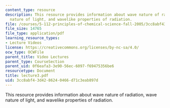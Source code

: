 ```yaml
---
content_type: resource
description: This resource provides information about wave nature of radiation, wave
  nature of light, and wavelike properties of radiation.
file: /courses/5-112-principles-of-chemical-science-fall-2005/3cc8abf43d4286240466d71c3eab897d_lecture3.pdf
file_size: 14765
file_type: application/pdf
learning_resource_types:
- Lecture Videos
license: https://creativecommons.org/licenses/by-nc-sa/4.0/
ocw_type: OCWFile
parent_title: Video Lectures
parent_type: CourseSection
parent_uid: 0f6eafa3-3e90-56ec-6097-f69475356be6
resourcetype: Document
title: lecture3.pdf
uid: 3cc8abf4-3d42-8624-0466-d71c3eab897d
---
```

This resource provides information about wave nature of radiation, wave nature of light, and wavelike properties of radiation.